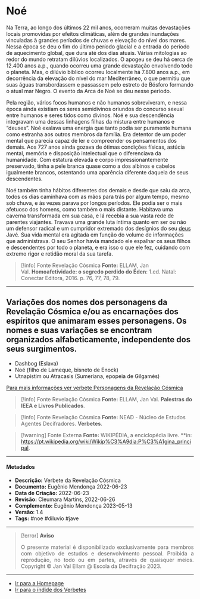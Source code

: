 # Noé

Na Terra, ao longo dos últimos 22 mil anos, ocorreram muitas devastações locais promovidas por efeitos climáticas, além de grandes inundações vinculadas à grandes períodos de chuvas e elevação do nível dos mares. Nessa época se deu o fim do último período glacial e a entrada do período de aquecimento global, que dura até dos dias atuais. Várias mitologias ao redor do mundo retratam dilúvios localizados. O apogeu se deu há cerca de 12.400 anos a.p., quando ocorreu uma grande devastação envolvendo todo o planeta. Mas, o dilúvio bíblico ocorreu localmente há 7.800 anos a.p., em decorrência da elevação do nível do mar Mediterrâneo, o que permitiu que suas águas transbordassem e passassem pelo estreto de Bósforo formando o atual mar Negro. O evento da Arca de Noé se deu nesse período.

Pela região, vários focos humanos e não humanos sobreviveram, e nessa época ainda existiam os seres semidivinos oriundos do concurso sexual entre humanos e seres tidos como divinos. Noé e sua descendência integravam uma dessas linhagens filhas da mistura entre humanos e “deuses”. Noé exalava uma energia que tanto podia ser puramente humana como estranha aos outros membros da família. Era detentor de um poder mental que parecia capaz de ler e compreender os pensamentos dos demais. Aos 727 anos ainda gozava de ótimas condições físicas, astúcia mental, memória e disposição intelectual que o diferenciava da humanidade. Com estatura elevada e corpo impressionantemente preservado, tinha a pele branca quase como a dos albinos e cabelos igualmente brancos, ostentando uma aparência diferente daquela de seus descendentes.

Noé também tinha hábitos diferentes dos demais e desde que saiu da arca, todos os dias caminhava com as mãos para trás por algum tempo, mesmo sob chuva, e às vezes parava por longos períodos. Ele podia ser o mais afetuoso dos homens, como também o mais distante. Habitava uma caverna transformada em sua casa, e lá recebia a sua vasta rede de parentes viajantes. Travava uma grande luta íntima quanto em ser ou não um defensor radical e um cumpridor extremado dos desígnios do seu [deus](Deus.md) Javé. Sua vida mental era agitada em função do volume de informações que administrava. O seu Senhor havia mandado ele espalhar os seus filhos e descendentes por todo o planeta, e era isso o que ele fez, cuidando com extremo rigor e retidão moral da sua tarefa.

> [!info] Fonte Revelação Cósmica
> **Fonte:** ELLAM, Jan Val. **Homoafetividade: o segredo perdido do Éden**: 1.ed. Natal: Conectar Editora, 2016. p. 76, 77, 78, 79.

---
## Variações dos nomes dos personagens da Revelação Cósmica e/ou as encarnações dos espíritos que animaram esses personagens. Os nomes e suas variações se encontram organizados alfabeticamente, independente dos seus surgimentos.

 - Dashbog (Eslava)
- Noé (filho de Lameque, bisneto de Enock)
- Utnapistim ou Atracasis (Sumeriana, epopeia de Gilgamés) 
 
[Para mais informações ver verbete Personagens da Revelação Cósmica](Personagens%20da%20Revelação%20Cósmica.md) 
  
> [!info] Fonte Revelação Cósmica
>**Fonte:** ELLAM, Jan Val. **Palestras do IEEA e Livros Publicados**. 

> [!info] Fonte Revelação Cósmica
>**Fonte:** NEAD - Núcleo de Estudos Agentes Decifradores. **Verbetes**. 

> [!warning] Fonte Externa
>**Fonte:** WIKIPÉDIA, a enciclopédia livre. **in: https://pt.wikipedia.org/wiki/Wikip%C3%A9dia:P%C3%A1gina_principal. 

---
#### Metadados

-   **Descrição:** Verbete da Revelação Cósmica
-   **Documento:** Eugênio Mendonça 2022-06-23
-   **Data de Criação:** 2022-06-23
-   **Revisão:** Cleumara Martins, 2022-06-26
-   **Complemento:** Eugênio Mendonça 2023-05-13
-   **Versão**: 1.4
-   **Tags:** #noe #diluvio #jave

---
> [!error] **Aviso**
> <p align="justify">O presente material é disponibilizado exclusivamente para membros com objetivo de estudos e desenvolvimento pessoal. Proibida a reprodução, no todo ou em partes, através de quaisquer meios. Copyright © Jan Val Ellam @ Escola da Decifração 2023. </p>

---
- [Ir para a Homepage](Homepage.canvas)
- [Ir para o índide dos Verbetes](ÍNDIDE%20GERAL%20DOS%20VERBETES.canvas)
